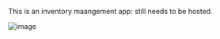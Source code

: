 This is an inventory maangement app:
still needs to be hosted.

![image](https://github.com/user-attachments/assets/ec555e16-f813-4da0-b2e3-3cfe98579ad6)
